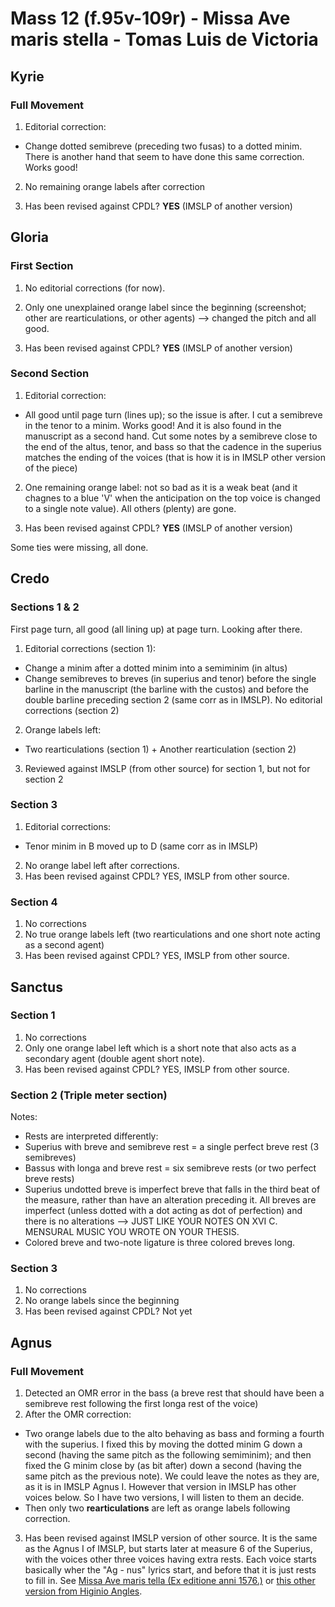 # Mass 12 (f.95v-109r) - Missa Ave maris stella - Tomas Luis de Victoria



## Kyrie
### Full Movement

1. Editorial correction:
- Change dotted semibreve (preceding two fusas) to a dotted minim. There is another hand that seem to have done this same correction. Works good!

2. No remaining orange labels after correction

3. Has been revised against CPDL? **YES** (IMSLP of another version)


## Gloria
### First Section

1. No editorial corrections (for now).

2. Only one unexplained orange label since the beginning (screenshot; other are rearticulations, or other agents) --> changed the pitch and all good.

3. Has been revised against CPDL? **YES** (IMSLP of another version)


### Second Section

1. Editorial correction:
- All good until page turn (lines up); so the issue is after. I cut a semibreve in the tenor to a minim. Works good! And it is also found in the manuscript as a second hand. Cut some notes by a semibreve close to the end of the altus, tenor, and bass so that the cadence in the superius matches the ending of the voices (that is how it is in IMSLP other version of the piece)

2. One remaining orange label: not so bad as it is a weak beat (and it chagnes to a blue 'V' when the anticipation on the top voice is changed to a single note value). All others (plenty) are gone.

3. Has been revised against CPDL? **YES** (IMSLP of another version)

Some ties were missing, all done.


## Credo
### Sections 1 & 2
First page turn, all good (all lining up) at page turn. Looking after there.
1. Editorial corrections (section 1):
- Change a minim after a dotted minim into a semiminim (in altus)
- Change semibreves to breves (in superius and tenor) before the single barline in the manuscript (the barline with the custos) and before the double barline preceding section 2 (same corr as in IMSLP).
 No editorial corrections (section 2)
2. Orange labels left:
- Two rearticulations (section 1) + Another rearticulation (section 2)
3. Reviewed against IMSLP (from other source) for section 1, but not for section 2

### Section 3
1. Editorial corrections: 
- Tenor minim in B moved up to D (same corr as in IMSLP)
2. No orange label left after corrections.
3. Has been revised against CPDL? YES, IMSLP from other source.

### Section 4
1. No corrections
2. No true orange labels left (two rearticulations and one short note acting as a second agent)
3. Has been revised against CPDL? YES, IMSLP from other source.



## Sanctus
### Section 1
1. No corrections
2. Only one orange label left which is a short note that also acts as a secondary agent (double agent short note).
3. Has been revised against CPDL? YES, IMSLP from other source.

### Section 2 (Triple meter section)
Notes:
- Rests are interpreted differently:
 - Superius with breve and semibreve rest = a single perfect breve rest (3 semibreves)
 - Bassus with longa and breve rest = six semibreve rests (or two perfect breve rests)
- Superius undotted breve is imperfect breve that falls in the third beat of the measure, rather than have an alteration preceding it. All breves are imperfect (unless dotted with a dot acting as dot of perfection) and there is no alterations --> JUST LIKE YOUR NOTES ON XVI C. MENSURAL MUSIC YOU WROTE ON YOUR THESIS.
- Colored breve and two-note ligature is three colored breves long.

### Section 3
1. No corrections
2. No orange labels since the beginning
3. Has been revised against CPDL? Not yet



## Agnus
### Full Movement
1. Detected an OMR error in the bass (a breve rest that should have been a semibreve rest following the first longa rest of the voice)
2. After the OMR correction:
- Two orange labels due to the alto behaving as bass and forming a fourth with the superius. I fixed this by moving the dotted minim G down a second (having the same pitch as the following semiminim); and then fixed the G minim close by (as bit after) down a second (having the same pitch as the previous note).
 We could leave the notes as they are, as it is in IMSLP Agnus I. However that version in IMSLP has other voices below. So I have two versions, I will listen to them an decide.
- Then only two **rearticulations** are left as orange labels following correction.
3. Has been revised against IMSLP version of other source. It is the same as the Agnus I of IMSLP, but starts later at measure 6 of the Superius, with the voices other three voices having extra rests. Each voice starts basically wher the "Ag - nus" lyrics start, and before that it is just rests to fill in. See [Missa Ave maris tella (Ex editione anni 1576.)](https://s9.imslp.org/files/imglnks/usimg/6/6b/IMSLP412691-PMLP43262-Victoria,_1_Missa_Ave_maris_stella,_4vv_(1576),_ed.Pedrell.pdf) or [this other version from Higinio Angles](https://s9.imslp.org/files/imglnks/usimg/3/38/IMSLP18223-Victoria_Ave_Maris_Stella-6-Agnus_Dei.pdf).
